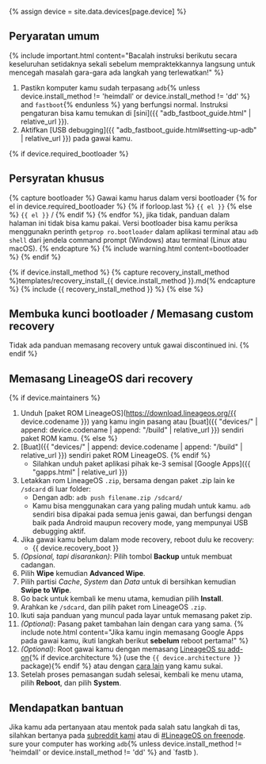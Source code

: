 {% assign device = site.data.devices[page.device] %}
## Peryaratan umum

{% include important.html content="Bacalah instruksi berikutu secara keseluruhan setidaknya sekali sebelum mempraktekkannya langsung untuk mencegah masalah gara-gara ada langkah yang terlewatkan!" %}

1. Pastikn komputer kamu sudah terpasang `adb`{% unless device.install_method != 'heimdall' or device.install_method != 'dd' %} and `fastboot`{% endunless %} yang berfungsi normal. Instruksi pengaturan bisa kamu temukan di [sini]({{ "adb_fastboot_guide.html" | relative_url }}).
2. Aktifkan [USB debugging]({{ "adb_fastboot_guide.html#setting-up-adb" | relative_url }}) pada gawai kamu.

{% if device.required_bootloader %}
## Persyratan khusus

{% capture bootloader %}
Gawai kamu harus dalam versi bootloader {% for el in device.required_bootloader %} {% if forloop.last %} `{{ el }}` {% else %} `{{ el }}` / {% endif %} {% endfor %}, jika tidak, panduan dalam halaman ini tidak bisa kamu pakai.
Versi bootloader bisa kamu periksa menggunakn perinth `getprop ro.bootloader` dalam aplikasi terminal atau `adb shell` dari jendela command prompt (Windows) atau terminal (Linux atau macOS).
{% endcapture %}
{% include warning.html content=bootloader %}
{% endif %}

{% if device.install_method %}
{% capture recovery_install_method %}templates/recovery_install_{{ device.install_method }}.md{% endcapture %}
{% include {{ recovery_install_method }} %}
{% else %}
## Membuka kunci bootloader / Memasang custom recovery

Tidak ada panduan memasang recovery untuk gawai discontinued ini.
{% endif %}

## Memasang LineageOS dari recovery

{% if device.maintainers %}
1. Unduh [paket ROM LineageOS](https://download.lineageos.org/{{ device.codename }}) yang kamu ingin pasang atau [buat]({{ "devices/" | append: device.codename | append: "/build" | relative_url }}) sendiri paket ROM kamu.
{% else %}
1. [Buat]({{ "devices/" | append: device.codename | append: "/build" | relative_url }}) sendiri paket ROM LineageOS.
{% endif %}
    * Silahkan unduh paket aplikasi pihak ke-3 semisal [Google Apps]({{ "gapps.html" | relative_url }})
2. Letakkan rom LineageOS `.zip`, bersama dengan paket .zip lain ke `/sdcard` di luar folder:
    * Dengan adb: `adb push filename.zip /sdcard/`
    * Kamu bisa menggunakan cara yang paling mudah untuk kamu. `adb` sendiri bisa dipakai pada semua jenis gawai, dan berfungsi dengan baik pada Android maupun recovery mode, yang mempunyai
        USB debugging aktif.
3. Jika gawai kamu belum dalam mode recovery, reboot dulu ke recovery:
    * {{ device.recovery_boot }}
4. _(Opsional, tapi disarankan)_: Pilih tombol **Backup** untuk membuat cadangan.
5. Pilih **Wipe** kemudian **Advanced Wipe**.
6. Pilih partisi *Cache*, *System* dan *Data* untuk di bersihkan kemudian **Swipe to Wipe**.
7. Go back untuk kembali ke menu utama, kemudian pilih **Install**.
8. Arahkan ke `/sdcard`, dan pilih paket rom LineageOS `.zip`.
9. Ikuti saja panduan yang muncul pada layar untuk memasang paket zip.
10. _(Optional)_: Pasang paket tambahan lain dengan cara yang sama.
    {% include note.html content="Jika kamu ingin memasang Google Apps pada gawai kamu, ikuti langkah berikut **sebelum** reboot pertama!" %}
11. _(Optional)_: Root gawai kamu dengan memasang [LineageOS su add-on](https://download.lineageos.org/extras){% if device.architecture %} (use the `{{ device.architecture }}` package){% endif %} atau dengan [cara lain](https://www.google.com/amp/www.knoacc.org/2017/04/penjelasan-magisk-root-cara-sembunyikan-status-root.html) yang kamu sukai.
12. Setelah proses pemasangan sudah selesai, kembali ke menu utama, pilih **Reboot**, dan pilih **System**.

## Mendapatkan bantuan

Jika kamu ada pertanyaan atau mentok pada salah satu langkah di tas, silahkan bertanya pada [subreddit kami](https://reddit.com/r/LineageOS) atau di [#LineageOS on freenode](https://webchat.freenode.net/?channels=LineageOS).
 sure your computer has working `adb`{% unless device.install_method != 'heimdall' or device.install_method != 'dd' %} and `fastb ).
